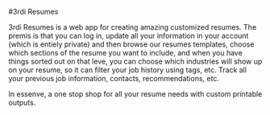 #3rdi Resumes

3rdi Resumes is a web app for creating amazing customized resumes. The premis is that you can log in, update all your information in your account (which is entiely private) and then browse our resumes templates, choose which sections of the resume you want to include, and when you have things sorted out on that leve, you can choose which industries will show up on your resume, so it can filter your job history using tags, etc. Track all your previous job information, contacts, recommendations, etc. 

In essenve, a one stop shop for all your resume needs with custom printable outputs.

